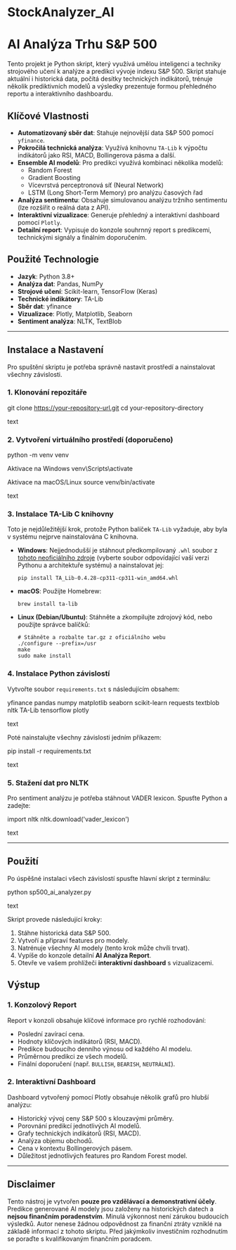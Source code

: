 # StockAnalyzer_AI

# AI Analýza Trhu S&P 500

Tento projekt je Python skript, který využívá umělou inteligenci a techniky strojového učení k analýze a predikci vývoje indexu S&P 500. Skript stahuje aktuální i historická data, počítá desítky technických indikátorů, trénuje několik prediktivních modelů a výsledky prezentuje formou přehledného reportu a interaktivního dashboardu.

## Klíčové Vlastnosti

-   **Automatizovaný sběr dat**: Stahuje nejnovější data S&P 500 pomocí `yfinance`.
-   **Pokročilá technická analýza**: Využívá knihovnu `TA-Lib` k výpočtu indikátorů jako RSI, MACD, Bollingerova pásma a další.
-   **Ensemble AI modelů**: Pro predikci využívá kombinaci několika modelů:
    -   Random Forest
    -   Gradient Boosting
    -   Vícevrstvá perceptronová síť (Neural Network)
    -   LSTM (Long Short-Term Memory) pro analýzu časových řad
-   **Analýza sentimentu**: Obsahuje simulovanou analýzu tržního sentimentu (lze rozšířit o reálná data z API).
-   **Interaktivní vizualizace**: Generuje přehledný a interaktivní dashboard pomocí `Plotly`.
-   **Detailní report**: Vypisuje do konzole souhrnný report s predikcemi, technickými signály a finálním doporučením.

## Použité Technologie

-   **Jazyk**: Python 3.8+
-   **Analýza dat**: Pandas, NumPy
-   **Strojové učení**: Scikit-learn, TensorFlow (Keras)
-   **Technické indikátory**: TA-Lib
-   **Sběr dat**: yfinance
-   **Vizualizace**: Plotly, Matplotlib, Seaborn
-   **Sentiment analýza**: NLTK, TextBlob

---

## Instalace a Nastavení

Pro spuštění skriptu je potřeba správně nastavit prostředí a nainstalovat všechny závislosti.

### 1. Klonování repozitáře

git clone https://your-repository-url.git
cd your-repository-directory

text

### 2. Vytvoření virtuálního prostředí (doporučeno)

python -m venv venv

Aktivace na Windows
venv\Scripts\activate

Aktivace na macOS/Linux
source venv/bin/activate

text

### 3. Instalace TA-Lib C knihovny

Toto je nejdůležitější krok, protože Python balíček `TA-Lib` vyžaduje, aby byla v systému nejprve nainstalována C knihovna.

-   **Windows**: Nejjednodušší je stáhnout předkompilovaný `.whl` soubor z [tohoto neoficiálního zdroje](https://www.lfd.uci.edu/~gohlke/pythonlibs/#ta-lib) (vyberte soubor odpovídající vaší verzi Pythonu a architektuře systému) a nainstalovat jej:
    ```
    pip install TA_Lib-0.4.28-cp311-cp311-win_amd64.whl
    ```

-   **macOS**: Použijte Homebrew:
    ```
    brew install ta-lib
    ```

-   **Linux (Debian/Ubuntu)**: Stáhněte a zkompilujte zdrojový kód, nebo použijte správce balíčků:
    ```
    # Stáhněte a rozbalte tar.gz z oficiálního webu
    ./configure --prefix=/usr
    make
    sudo make install
    ```

### 4. Instalace Python závislostí

Vytvořte soubor `requirements.txt` s následujícím obsahem:

yfinance
pandas
numpy
matplotlib
seaborn
scikit-learn
requests
textblob
nltk
TA-Lib
tensorflow
plotly

text

Poté nainstalujte všechny závislosti jedním příkazem:

pip install -r requirements.txt

text

### 5. Stažení dat pro NLTK

Pro sentiment analýzu je potřeba stáhnout VADER lexicon. Spusťte Python a zadejte:

import nltk
nltk.download('vader_lexicon')

text

---

## Použití

Po úspěšné instalaci všech závislostí spusťte hlavní skript z terminálu:

python sp500_ai_analyzer.py

text

Skript provede následující kroky:
1.  Stáhne historická data S&P 500.
2.  Vytvoří a připraví features pro modely.
3.  Natrénuje všechny AI modely (tento krok může chvíli trvat).
4.  Vypíše do konzole detailní **AI Analýza Report**.
5.  Otevře ve vašem prohlížeči **interaktivní dashboard** s vizualizacemi.

## Výstup

### 1. Konzolový Report

Report v konzoli obsahuje klíčové informace pro rychlé rozhodování:
-   Poslední zavírací cena.
-   Hodnoty klíčových indikátorů (RSI, MACD).
-   Predikce budoucího denního výnosu od každého AI modelu.
-   Průměrnou predikci ze všech modelů.
-   Finální doporučení (např. `BULLISH`, `BEARISH`, `NEUTRÁLNÍ`).

### 2. Interaktivní Dashboard

Dashboard vytvořený pomocí Plotly obsahuje několik grafů pro hlubší analýzu:
-   Historický vývoj ceny S&P 500 s klouzavými průměry.
-   Porovnání predikcí jednotlivých AI modelů.
-   Grafy technických indikátorů (RSI, MACD).
-   Analýza objemu obchodů.
-   Cena v kontextu Bollingerových pásem.
-   Důležitost jednotlivých features pro Random Forest model.

---

## Disclaimer

Tento nástroj je vytvořen **pouze pro vzdělávací a demonstrativní účely**. Predikce generované AI modely jsou založeny na historických datech a **nejsou finančním poradenstvím**. Minulá výkonnost není zárukou budoucích výsledků. Autor nenese žádnou odpovědnost za finanční ztráty vzniklé na základě informací z tohoto skriptu. Před jakýmkoliv investičním rozhodnutím se poraďte s kvalifikovaným finančním poradcem.
